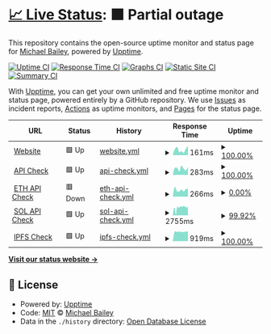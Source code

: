 # [📈 Live Status](https://grafixoner.github.io/upptime): <!--live status--> **🟧 Partial outage**

This repository contains the open-source uptime monitor and status page for [Michael Bailey](https://qwip.it), powered by [Upptime](https://github.com/upptime/upptime).

[![Uptime CI](https://github.com/grafixoner/upptime/workflows/Uptime%20CI/badge.svg)](https://github.com/grafixoner/upptime/actions?query=workflow%3A%22Uptime+CI%22)
[![Response Time CI](https://github.com/grafixoner/upptime/workflows/Response%20Time%20CI/badge.svg)](https://github.com/grafixoner/upptime/actions?query=workflow%3A%22Response+Time+CI%22)
[![Graphs CI](https://github.com/grafixoner/upptime/workflows/Graphs%20CI/badge.svg)](https://github.com/grafixoner/upptime/actions?query=workflow%3A%22Graphs+CI%22)
[![Static Site CI](https://github.com/grafixoner/upptime/workflows/Static%20Site%20CI/badge.svg)](https://github.com/grafixoner/upptime/actions?query=workflow%3A%22Static+Site+CI%22)
[![Summary CI](https://github.com/grafixoner/upptime/workflows/Summary%20CI/badge.svg)](https://github.com/grafixoner/upptime/actions?query=workflow%3A%22Summary+CI%22)

With [Upptime](https://upptime.js.org), you can get your own unlimited and free uptime monitor and status page, powered entirely by a GitHub repository. We use [Issues](https://github.com/grafixoner/upptime/issues) as incident reports, [Actions](https://github.com/grafixoner/upptime/actions) as uptime monitors, and [Pages](https://grafixoner.github.io/upptime) for the status page.

<!--start: status pages-->
<!-- This summary is generated by Upptime (https://github.com/upptime/upptime) -->
<!-- Do not edit this manually, your changes will be overwritten -->
<!-- prettier-ignore -->
| URL | Status | History | Response Time | Uptime |
| --- | ------ | ------- | ------------- | ------ |
| <img alt="" src="https://icons.duckduckgo.com/ip3/linkshee.sh.ico" height="13"> [Website](https://linkshee.sh) | 🟩 Up | [website.yml](https://github.com/grafixoner/uptime/commits/HEAD/history/website.yml) | <details><summary><img alt="Response time graph" src="./graphs/website/response-time-week.png" height="20"> 161ms</summary><br><a href="https://grafixoner.github.io/uptime/history/website"><img alt="Response time 174" src="https://img.shields.io/endpoint?url=https%3A%2F%2Fraw.githubusercontent.com%2Fgrafixoner%2Fuptime%2FHEAD%2Fapi%2Fwebsite%2Fresponse-time.json"></a><br><a href="https://grafixoner.github.io/uptime/history/website"><img alt="24-hour response time 269" src="https://img.shields.io/endpoint?url=https%3A%2F%2Fraw.githubusercontent.com%2Fgrafixoner%2Fuptime%2FHEAD%2Fapi%2Fwebsite%2Fresponse-time-day.json"></a><br><a href="https://grafixoner.github.io/uptime/history/website"><img alt="7-day response time 161" src="https://img.shields.io/endpoint?url=https%3A%2F%2Fraw.githubusercontent.com%2Fgrafixoner%2Fuptime%2FHEAD%2Fapi%2Fwebsite%2Fresponse-time-week.json"></a><br><a href="https://grafixoner.github.io/uptime/history/website"><img alt="30-day response time 186" src="https://img.shields.io/endpoint?url=https%3A%2F%2Fraw.githubusercontent.com%2Fgrafixoner%2Fuptime%2FHEAD%2Fapi%2Fwebsite%2Fresponse-time-month.json"></a><br><a href="https://grafixoner.github.io/uptime/history/website"><img alt="1-year response time 174" src="https://img.shields.io/endpoint?url=https%3A%2F%2Fraw.githubusercontent.com%2Fgrafixoner%2Fuptime%2FHEAD%2Fapi%2Fwebsite%2Fresponse-time-year.json"></a></details> | <details><summary><a href="https://grafixoner.github.io/uptime/history/website">100.00%</a></summary><a href="https://grafixoner.github.io/uptime/history/website"><img alt="All-time uptime 100.00%" src="https://img.shields.io/endpoint?url=https%3A%2F%2Fraw.githubusercontent.com%2Fgrafixoner%2Fuptime%2FHEAD%2Fapi%2Fwebsite%2Fuptime.json"></a><br><a href="https://grafixoner.github.io/uptime/history/website"><img alt="24-hour uptime 100.00%" src="https://img.shields.io/endpoint?url=https%3A%2F%2Fraw.githubusercontent.com%2Fgrafixoner%2Fuptime%2FHEAD%2Fapi%2Fwebsite%2Fuptime-day.json"></a><br><a href="https://grafixoner.github.io/uptime/history/website"><img alt="7-day uptime 100.00%" src="https://img.shields.io/endpoint?url=https%3A%2F%2Fraw.githubusercontent.com%2Fgrafixoner%2Fuptime%2FHEAD%2Fapi%2Fwebsite%2Fuptime-week.json"></a><br><a href="https://grafixoner.github.io/uptime/history/website"><img alt="30-day uptime 100.00%" src="https://img.shields.io/endpoint?url=https%3A%2F%2Fraw.githubusercontent.com%2Fgrafixoner%2Fuptime%2FHEAD%2Fapi%2Fwebsite%2Fuptime-month.json"></a><br><a href="https://grafixoner.github.io/uptime/history/website"><img alt="1-year uptime 100.00%" src="https://img.shields.io/endpoint?url=https%3A%2F%2Fraw.githubusercontent.com%2Fgrafixoner%2Fuptime%2FHEAD%2Fapi%2Fwebsite%2Fuptime-year.json"></a></details>
| <img alt="" src="https://icons.duckduckgo.com/ip3/api.icecreamtruck.io.ico" height="13"> [API Check](https://api.icecreamtruck.io/bombpop/cards/0x5bd238337225509916e85c18b17efdcab0421848) | 🟩 Up | [api-check.yml](https://github.com/grafixoner/uptime/commits/HEAD/history/api-check.yml) | <details><summary><img alt="Response time graph" src="./graphs/api-check/response-time-week.png" height="20"> 283ms</summary><br><a href="https://grafixoner.github.io/uptime/history/api-check"><img alt="Response time 425" src="https://img.shields.io/endpoint?url=https%3A%2F%2Fraw.githubusercontent.com%2Fgrafixoner%2Fuptime%2FHEAD%2Fapi%2Fapi-check%2Fresponse-time.json"></a><br><a href="https://grafixoner.github.io/uptime/history/api-check"><img alt="24-hour response time 354" src="https://img.shields.io/endpoint?url=https%3A%2F%2Fraw.githubusercontent.com%2Fgrafixoner%2Fuptime%2FHEAD%2Fapi%2Fapi-check%2Fresponse-time-day.json"></a><br><a href="https://grafixoner.github.io/uptime/history/api-check"><img alt="7-day response time 283" src="https://img.shields.io/endpoint?url=https%3A%2F%2Fraw.githubusercontent.com%2Fgrafixoner%2Fuptime%2FHEAD%2Fapi%2Fapi-check%2Fresponse-time-week.json"></a><br><a href="https://grafixoner.github.io/uptime/history/api-check"><img alt="30-day response time 274" src="https://img.shields.io/endpoint?url=https%3A%2F%2Fraw.githubusercontent.com%2Fgrafixoner%2Fuptime%2FHEAD%2Fapi%2Fapi-check%2Fresponse-time-month.json"></a><br><a href="https://grafixoner.github.io/uptime/history/api-check"><img alt="1-year response time 425" src="https://img.shields.io/endpoint?url=https%3A%2F%2Fraw.githubusercontent.com%2Fgrafixoner%2Fuptime%2FHEAD%2Fapi%2Fapi-check%2Fresponse-time-year.json"></a></details> | <details><summary><a href="https://grafixoner.github.io/uptime/history/api-check">100.00%</a></summary><a href="https://grafixoner.github.io/uptime/history/api-check"><img alt="All-time uptime 95.85%" src="https://img.shields.io/endpoint?url=https%3A%2F%2Fraw.githubusercontent.com%2Fgrafixoner%2Fuptime%2FHEAD%2Fapi%2Fapi-check%2Fuptime.json"></a><br><a href="https://grafixoner.github.io/uptime/history/api-check"><img alt="24-hour uptime 100.00%" src="https://img.shields.io/endpoint?url=https%3A%2F%2Fraw.githubusercontent.com%2Fgrafixoner%2Fuptime%2FHEAD%2Fapi%2Fapi-check%2Fuptime-day.json"></a><br><a href="https://grafixoner.github.io/uptime/history/api-check"><img alt="7-day uptime 100.00%" src="https://img.shields.io/endpoint?url=https%3A%2F%2Fraw.githubusercontent.com%2Fgrafixoner%2Fuptime%2FHEAD%2Fapi%2Fapi-check%2Fuptime-week.json"></a><br><a href="https://grafixoner.github.io/uptime/history/api-check"><img alt="30-day uptime 100.00%" src="https://img.shields.io/endpoint?url=https%3A%2F%2Fraw.githubusercontent.com%2Fgrafixoner%2Fuptime%2FHEAD%2Fapi%2Fapi-check%2Fuptime-month.json"></a><br><a href="https://grafixoner.github.io/uptime/history/api-check"><img alt="1-year uptime 95.85%" src="https://img.shields.io/endpoint?url=https%3A%2F%2Fraw.githubusercontent.com%2Fgrafixoner%2Fuptime%2FHEAD%2Fapi%2Fapi-check%2Fuptime-year.json"></a></details>
| <img alt="" src="https://icons.duckduckgo.com/ip3/api.icecreamtruck.io.ico" height="13"> [ETH API Check](https://api.icecreamtruck.io/nfts/ETH/0x12781d45dc31e12a68ed26811503673075d15657/0x6cb26df0c825fece867a84658f87b0ecbcea72f6) | 🟥 Down | [eth-api-check.yml](https://github.com/grafixoner/uptime/commits/HEAD/history/eth-api-check.yml) | <details><summary><img alt="Response time graph" src="./graphs/eth-api-check/response-time-week.png" height="20"> 266ms</summary><br><a href="https://grafixoner.github.io/uptime/history/eth-api-check"><img alt="Response time 458" src="https://img.shields.io/endpoint?url=https%3A%2F%2Fraw.githubusercontent.com%2Fgrafixoner%2Fuptime%2FHEAD%2Fapi%2Feth-api-check%2Fresponse-time.json"></a><br><a href="https://grafixoner.github.io/uptime/history/eth-api-check"><img alt="24-hour response time 322" src="https://img.shields.io/endpoint?url=https%3A%2F%2Fraw.githubusercontent.com%2Fgrafixoner%2Fuptime%2FHEAD%2Fapi%2Feth-api-check%2Fresponse-time-day.json"></a><br><a href="https://grafixoner.github.io/uptime/history/eth-api-check"><img alt="7-day response time 266" src="https://img.shields.io/endpoint?url=https%3A%2F%2Fraw.githubusercontent.com%2Fgrafixoner%2Fuptime%2FHEAD%2Fapi%2Feth-api-check%2Fresponse-time-week.json"></a><br><a href="https://grafixoner.github.io/uptime/history/eth-api-check"><img alt="30-day response time 281" src="https://img.shields.io/endpoint?url=https%3A%2F%2Fraw.githubusercontent.com%2Fgrafixoner%2Fuptime%2FHEAD%2Fapi%2Feth-api-check%2Fresponse-time-month.json"></a><br><a href="https://grafixoner.github.io/uptime/history/eth-api-check"><img alt="1-year response time 458" src="https://img.shields.io/endpoint?url=https%3A%2F%2Fraw.githubusercontent.com%2Fgrafixoner%2Fuptime%2FHEAD%2Fapi%2Feth-api-check%2Fresponse-time-year.json"></a></details> | <details><summary><a href="https://grafixoner.github.io/uptime/history/eth-api-check">0.00%</a></summary><a href="https://grafixoner.github.io/uptime/history/eth-api-check"><img alt="All-time uptime 70.47%" src="https://img.shields.io/endpoint?url=https%3A%2F%2Fraw.githubusercontent.com%2Fgrafixoner%2Fuptime%2FHEAD%2Fapi%2Feth-api-check%2Fuptime.json"></a><br><a href="https://grafixoner.github.io/uptime/history/eth-api-check"><img alt="24-hour uptime 0.00%" src="https://img.shields.io/endpoint?url=https%3A%2F%2Fraw.githubusercontent.com%2Fgrafixoner%2Fuptime%2FHEAD%2Fapi%2Feth-api-check%2Fuptime-day.json"></a><br><a href="https://grafixoner.github.io/uptime/history/eth-api-check"><img alt="7-day uptime 0.00%" src="https://img.shields.io/endpoint?url=https%3A%2F%2Fraw.githubusercontent.com%2Fgrafixoner%2Fuptime%2FHEAD%2Fapi%2Feth-api-check%2Fuptime-week.json"></a><br><a href="https://grafixoner.github.io/uptime/history/eth-api-check"><img alt="30-day uptime 12.80%" src="https://img.shields.io/endpoint?url=https%3A%2F%2Fraw.githubusercontent.com%2Fgrafixoner%2Fuptime%2FHEAD%2Fapi%2Feth-api-check%2Fuptime-month.json"></a><br><a href="https://grafixoner.github.io/uptime/history/eth-api-check"><img alt="1-year uptime 70.47%" src="https://img.shields.io/endpoint?url=https%3A%2F%2Fraw.githubusercontent.com%2Fgrafixoner%2Fuptime%2FHEAD%2Fapi%2Feth-api-check%2Fuptime-year.json"></a></details>
| <img alt="" src="https://icons.duckduckgo.com/ip3/api.icecreamtruck.io.ico" height="13"> [SOL API Check](https://api.icecreamtruck.io/nfts/SOL/GQpoDD6qzKJf9MGjS7QQe3j3x5iepjxDyCcTw42K2W2g/B8yeYdC9SeXxMTrUagTFYDjm6uRyRWQYgoHsXzHGtKMY) | 🟩 Up | [sol-api-check.yml](https://github.com/grafixoner/uptime/commits/HEAD/history/sol-api-check.yml) | <details><summary><img alt="Response time graph" src="./graphs/sol-api-check/response-time-week.png" height="20"> 2755ms</summary><br><a href="https://grafixoner.github.io/uptime/history/sol-api-check"><img alt="Response time 2872" src="https://img.shields.io/endpoint?url=https%3A%2F%2Fraw.githubusercontent.com%2Fgrafixoner%2Fuptime%2FHEAD%2Fapi%2Fsol-api-check%2Fresponse-time.json"></a><br><a href="https://grafixoner.github.io/uptime/history/sol-api-check"><img alt="24-hour response time 2175" src="https://img.shields.io/endpoint?url=https%3A%2F%2Fraw.githubusercontent.com%2Fgrafixoner%2Fuptime%2FHEAD%2Fapi%2Fsol-api-check%2Fresponse-time-day.json"></a><br><a href="https://grafixoner.github.io/uptime/history/sol-api-check"><img alt="7-day response time 2755" src="https://img.shields.io/endpoint?url=https%3A%2F%2Fraw.githubusercontent.com%2Fgrafixoner%2Fuptime%2FHEAD%2Fapi%2Fsol-api-check%2Fresponse-time-week.json"></a><br><a href="https://grafixoner.github.io/uptime/history/sol-api-check"><img alt="30-day response time 2813" src="https://img.shields.io/endpoint?url=https%3A%2F%2Fraw.githubusercontent.com%2Fgrafixoner%2Fuptime%2FHEAD%2Fapi%2Fsol-api-check%2Fresponse-time-month.json"></a><br><a href="https://grafixoner.github.io/uptime/history/sol-api-check"><img alt="1-year response time 2872" src="https://img.shields.io/endpoint?url=https%3A%2F%2Fraw.githubusercontent.com%2Fgrafixoner%2Fuptime%2FHEAD%2Fapi%2Fsol-api-check%2Fresponse-time-year.json"></a></details> | <details><summary><a href="https://grafixoner.github.io/uptime/history/sol-api-check">99.92%</a></summary><a href="https://grafixoner.github.io/uptime/history/sol-api-check"><img alt="All-time uptime 99.23%" src="https://img.shields.io/endpoint?url=https%3A%2F%2Fraw.githubusercontent.com%2Fgrafixoner%2Fuptime%2FHEAD%2Fapi%2Fsol-api-check%2Fuptime.json"></a><br><a href="https://grafixoner.github.io/uptime/history/sol-api-check"><img alt="24-hour uptime 99.42%" src="https://img.shields.io/endpoint?url=https%3A%2F%2Fraw.githubusercontent.com%2Fgrafixoner%2Fuptime%2FHEAD%2Fapi%2Fsol-api-check%2Fuptime-day.json"></a><br><a href="https://grafixoner.github.io/uptime/history/sol-api-check"><img alt="7-day uptime 99.92%" src="https://img.shields.io/endpoint?url=https%3A%2F%2Fraw.githubusercontent.com%2Fgrafixoner%2Fuptime%2FHEAD%2Fapi%2Fsol-api-check%2Fuptime-week.json"></a><br><a href="https://grafixoner.github.io/uptime/history/sol-api-check"><img alt="30-day uptime 99.98%" src="https://img.shields.io/endpoint?url=https%3A%2F%2Fraw.githubusercontent.com%2Fgrafixoner%2Fuptime%2FHEAD%2Fapi%2Fsol-api-check%2Fuptime-month.json"></a><br><a href="https://grafixoner.github.io/uptime/history/sol-api-check"><img alt="1-year uptime 99.23%" src="https://img.shields.io/endpoint?url=https%3A%2F%2Fraw.githubusercontent.com%2Fgrafixoner%2Fuptime%2FHEAD%2Fapi%2Fsol-api-check%2Fuptime-year.json"></a></details>
| <img alt="" src="https://icons.duckduckgo.com/ip3/ipfs.icecreamtruck.io.ico" height="13"> [IPFS Check](https://ipfs.icecreamtruck.io/ipfs/QmNT8hLBZQZRnma1LxwpzQWmbTzEnpnwAqZzEyPxBVQWH7) | 🟩 Up | [ipfs-check.yml](https://github.com/grafixoner/uptime/commits/HEAD/history/ipfs-check.yml) | <details><summary><img alt="Response time graph" src="./graphs/ipfs-check/response-time-week.png" height="20"> 919ms</summary><br><a href="https://grafixoner.github.io/uptime/history/ipfs-check"><img alt="Response time 1219" src="https://img.shields.io/endpoint?url=https%3A%2F%2Fraw.githubusercontent.com%2Fgrafixoner%2Fuptime%2FHEAD%2Fapi%2Fipfs-check%2Fresponse-time.json"></a><br><a href="https://grafixoner.github.io/uptime/history/ipfs-check"><img alt="24-hour response time 930" src="https://img.shields.io/endpoint?url=https%3A%2F%2Fraw.githubusercontent.com%2Fgrafixoner%2Fuptime%2FHEAD%2Fapi%2Fipfs-check%2Fresponse-time-day.json"></a><br><a href="https://grafixoner.github.io/uptime/history/ipfs-check"><img alt="7-day response time 919" src="https://img.shields.io/endpoint?url=https%3A%2F%2Fraw.githubusercontent.com%2Fgrafixoner%2Fuptime%2FHEAD%2Fapi%2Fipfs-check%2Fresponse-time-week.json"></a><br><a href="https://grafixoner.github.io/uptime/history/ipfs-check"><img alt="30-day response time 910" src="https://img.shields.io/endpoint?url=https%3A%2F%2Fraw.githubusercontent.com%2Fgrafixoner%2Fuptime%2FHEAD%2Fapi%2Fipfs-check%2Fresponse-time-month.json"></a><br><a href="https://grafixoner.github.io/uptime/history/ipfs-check"><img alt="1-year response time 1219" src="https://img.shields.io/endpoint?url=https%3A%2F%2Fraw.githubusercontent.com%2Fgrafixoner%2Fuptime%2FHEAD%2Fapi%2Fipfs-check%2Fresponse-time-year.json"></a></details> | <details><summary><a href="https://grafixoner.github.io/uptime/history/ipfs-check">100.00%</a></summary><a href="https://grafixoner.github.io/uptime/history/ipfs-check"><img alt="All-time uptime 100.00%" src="https://img.shields.io/endpoint?url=https%3A%2F%2Fraw.githubusercontent.com%2Fgrafixoner%2Fuptime%2FHEAD%2Fapi%2Fipfs-check%2Fuptime.json"></a><br><a href="https://grafixoner.github.io/uptime/history/ipfs-check"><img alt="24-hour uptime 100.00%" src="https://img.shields.io/endpoint?url=https%3A%2F%2Fraw.githubusercontent.com%2Fgrafixoner%2Fuptime%2FHEAD%2Fapi%2Fipfs-check%2Fuptime-day.json"></a><br><a href="https://grafixoner.github.io/uptime/history/ipfs-check"><img alt="7-day uptime 100.00%" src="https://img.shields.io/endpoint?url=https%3A%2F%2Fraw.githubusercontent.com%2Fgrafixoner%2Fuptime%2FHEAD%2Fapi%2Fipfs-check%2Fuptime-week.json"></a><br><a href="https://grafixoner.github.io/uptime/history/ipfs-check"><img alt="30-day uptime 100.00%" src="https://img.shields.io/endpoint?url=https%3A%2F%2Fraw.githubusercontent.com%2Fgrafixoner%2Fuptime%2FHEAD%2Fapi%2Fipfs-check%2Fuptime-month.json"></a><br><a href="https://grafixoner.github.io/uptime/history/ipfs-check"><img alt="1-year uptime 100.00%" src="https://img.shields.io/endpoint?url=https%3A%2F%2Fraw.githubusercontent.com%2Fgrafixoner%2Fuptime%2FHEAD%2Fapi%2Fipfs-check%2Fuptime-year.json"></a></details>

<!--end: status pages-->

[**Visit our status website →**](https://grafixoner.github.io/upptime)

## 📄 License

- Powered by: [Upptime](https://github.com/upptime/upptime)
- Code: [MIT](./LICENSE) © [Michael Bailey](https://qwip.it)
- Data in the `./history` directory: [Open Database License](https://opendatacommons.org/licenses/odbl/1-0/)
